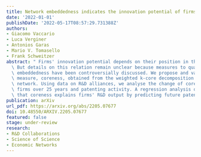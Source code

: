 ```yaml
---
title: Network embeddedness indicates the innovation potential of firms
date: '2022-01-01'
publishDate: '2022-05-17T08:57:29.731388Z'
authors:
- Giacomo Vaccario
- Luca Verginer
- Antonios Garas
- Mario V. Tomasello
- Frank Schweitzer
abstract: " Firms' innovation potential depends on their position in the R&D network.\
  \ But details on this relation remain unclear because measures to quantify network\
  \ embeddedness have been controversially discussed. We propose and validate a new\
  \ measure, coreness, obtained from the weighted k-core decomposition of the R&D\
  \ network. Using data on R&D alliances, we analyse the change of coreness for 14,000\
  \ firms over 25 years and patenting activity. A regression analysis demonstrates\
  \ that coreness explains firms' R&D output by predicting future patenting."
publication: arXiv
url_pdf: https://arxiv.org/abs/2205.07677
doi: 10.48550/ARXIV.2205.07677
featured: false
stage: under-review
research:
- R&D Collaborations
- Science of Science
- Economic Networks
---
```

